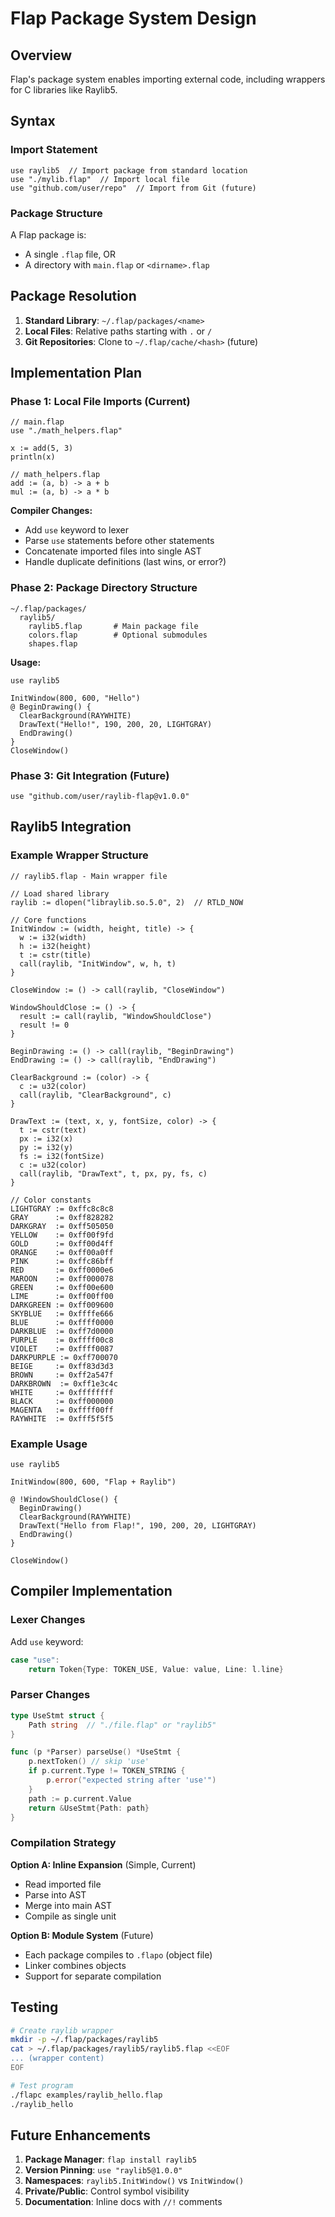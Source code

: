 # Flap Package System Design

## Overview

Flap's package system enables importing external code, including wrappers for C libraries like Raylib5.

## Syntax

### Import Statement

```flap
use raylib5  // Import package from standard location
use "./mylib.flap"  // Import local file
use "github.com/user/repo"  // Import from Git (future)
```

### Package Structure

A Flap package is:
- A single `.flap` file, OR
- A directory with `main.flap` or `<dirname>.flap`

## Package Resolution

1. **Standard Library**: `~/.flap/packages/<name>`
2. **Local Files**: Relative paths starting with `.` or `/`
3. **Git Repositories**: Clone to `~/.flap/cache/<hash>` (future)

## Implementation Plan

### Phase 1: Local File Imports (Current)

```flap
// main.flap
use "./math_helpers.flap"

x := add(5, 3)
println(x)

// math_helpers.flap
add := (a, b) -> a + b
mul := (a, b) -> a * b
```

**Compiler Changes:**
- Add `use` keyword to lexer
- Parse `use` statements before other statements
- Concatenate imported files into single AST
- Handle duplicate definitions (last wins, or error?)

### Phase 2: Package Directory Structure

```
~/.flap/packages/
  raylib5/
    raylib5.flap       # Main package file
    colors.flap        # Optional submodules
    shapes.flap
```

**Usage:**
```flap
use raylib5

InitWindow(800, 600, "Hello")
@ BeginDrawing() {
  ClearBackground(RAYWHITE)
  DrawText("Hello!", 190, 200, 20, LIGHTGRAY)
  EndDrawing()
}
CloseWindow()
```

### Phase 3: Git Integration (Future)

```flap
use "github.com/user/raylib-flap@v1.0.0"
```

## Raylib5 Integration

### Example Wrapper Structure

```flap
// raylib5.flap - Main wrapper file

// Load shared library
raylib := dlopen("libraylib.so.5.0", 2)  // RTLD_NOW

// Core functions
InitWindow := (width, height, title) -> {
  w := i32(width)
  h := i32(height)
  t := cstr(title)
  call(raylib, "InitWindow", w, h, t)
}

CloseWindow := () -> call(raylib, "CloseWindow")

WindowShouldClose := () -> {
  result := call(raylib, "WindowShouldClose")
  result != 0
}

BeginDrawing := () -> call(raylib, "BeginDrawing")
EndDrawing := () -> call(raylib, "EndDrawing")

ClearBackground := (color) -> {
  c := u32(color)
  call(raylib, "ClearBackground", c)
}

DrawText := (text, x, y, fontSize, color) -> {
  t := cstr(text)
  px := i32(x)
  py := i32(y)
  fs := i32(fontSize)
  c := u32(color)
  call(raylib, "DrawText", t, px, py, fs, c)
}

// Color constants
LIGHTGRAY := 0xffc8c8c8
GRAY      := 0xff828282
DARKGRAY  := 0xff505050
YELLOW    := 0xff00f9fd
GOLD      := 0xff00d4ff
ORANGE    := 0xff00a0ff
PINK      := 0xffc86bff
RED       := 0xff0000e6
MAROON    := 0xff000078
GREEN     := 0xff00e600
LIME      := 0xff00ff00
DARKGREEN := 0xff009600
SKYBLUE   := 0xffffe666
BLUE      := 0xffff0000
DARKBLUE  := 0xff7d0000
PURPLE    := 0xffff00c8
VIOLET    := 0xffff0087
DARKPURPLE := 0xff700070
BEIGE     := 0xff83d3d3
BROWN     := 0xff2a547f
DARKBROWN  := 0xff1e3c4c
WHITE     := 0xffffffff
BLACK     := 0xff000000
MAGENTA   := 0xffff00ff
RAYWHITE  := 0xfff5f5f5
```

### Example Usage

```flap
use raylib5

InitWindow(800, 600, "Flap + Raylib")

@ !WindowShouldClose() {
  BeginDrawing()
  ClearBackground(RAYWHITE)
  DrawText("Hello from Flap!", 190, 200, 20, LIGHTGRAY)
  EndDrawing()
}

CloseWindow()
```

## Compiler Implementation

### Lexer Changes

Add `use` keyword:
```go
case "use":
    return Token{Type: TOKEN_USE, Value: value, Line: l.line}
```

### Parser Changes

```go
type UseStmt struct {
    Path string  // "./file.flap" or "raylib5"
}

func (p *Parser) parseUse() *UseStmt {
    p.nextToken() // skip 'use'
    if p.current.Type != TOKEN_STRING {
        p.error("expected string after 'use'")
    }
    path := p.current.Value
    return &UseStmt{Path: path}
}
```

### Compilation Strategy

**Option A: Inline Expansion** (Simple, Current)
- Read imported file
- Parse into AST
- Merge into main AST
- Compile as single unit

**Option B: Module System** (Future)
- Each package compiles to `.flapo` (object file)
- Linker combines objects
- Support for separate compilation

## Testing

```bash
# Create raylib wrapper
mkdir -p ~/.flap/packages/raylib5
cat > ~/.flap/packages/raylib5/raylib5.flap <<EOF
... (wrapper content)
EOF

# Test program
./flapc examples/raylib_hello.flap
./raylib_hello
```

## Future Enhancements

1. **Package Manager**: `flap install raylib5`
2. **Version Pinning**: `use "raylib5@1.0.0"`
3. **Namespaces**: `raylib5.InitWindow()` vs `InitWindow()`
4. **Private/Public**: Control symbol visibility
5. **Documentation**: Inline docs with `//!` comments
